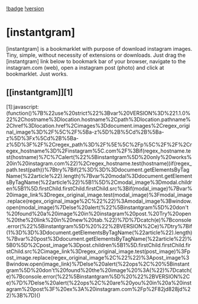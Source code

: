 [!badge](https://img.shields.io/badge/for-instagram-yellow.svg?style=flat-square)
[!version](https://img.shields.io/badge/version-1.1.0-green.svg?style=flat-square)

# [instantgram]

[instantgram] is a bookmarklet with purpose of download instagram images. Tiny, simple, without necessity of extensions or downloads. Just drag the [instantgram] link below to bookmark bar of your browser, navigate to the instagram.com (web), open a instagram post (photo) and click at bookmarklet. Just works.

## [[instantgram]][1]

[1]:javascript:(function()%7B%22use%20strict%22%3Bvar%20VERSION%3D%221.1.0%22%2Chostname%3Dlocation.hostname%2Cpath%3Dlocation.pathname%2Chref%3Dlocation.href%2Cimages%3Ddocument.images%2Cregex_original_image%3D%2F%5C%2F%5Ba-z%5D%2B%5Cd%2B%5Ba-z%5D%3Fx%5Cd%2B%5Ba-z%5D%3F%2F%2Cregex_path%3D%2F%5E%5C%2Fp%5C%2F%2F%2Cregex_hostname%3D%2Finstagram%5C.com%2F%3Bif(regex_hostname.test(hostname)%7C%7Calert(%22%5Binstantgram%5D%20only%20works%20in%20instagram.com%22)%2Cregex_hostname.test(hostname))if(regex_path.test(path))%7Btry%7Bif(2%3D%3D%3Ddocument.getElementsByTagName(%22article%22).length)%7Bvar%20modal%3Ddocument.getElementsByTagName(%22article%22)%5B1%5D%2Cmodal_image%3Dmodal.children%5B1%5D.firstChild.firstChild.firstChild.src%3Bif(modal_image)%7Bvar%20image_link%3Dregex_original_image.test(modal_image)%3Fmodal_image.replace(regex_original_image%2C%22%22)%3Amodal_image%3Bwindow.open(modal_image)%7Delse%20alert(%22%5Binstantgram%5D%20don't%20found%20a%20image%20in%20instagram%20post.%20Try%20open%20the%20link%20in%20new%20tab.%22)%7D%7Dcatch(e)%7Bconsole.error(%22%5Binstantgram%5D%20%22%2BVERSION%2Ce)%7Dtry%7Bif(1%3D%3D%3Ddocument.getElementsByTagName(%22article%22).length)%7Bvar%20post%3Ddocument.getElementsByTagName(%22article%22)%5B0%5D%2Cpost_image%3Dpost.children%5B1%5D.firstChild.firstChild.firstChild.src%2Cimage_link%3Dregex_original_image.test(post_image)%3Fpost_image.replace(regex_original_image%2C%22%22)%3Apost_image%3Bwindow.open(image_link)%7Delse%20alert(%22ops%2C%20%5Binstantgram%5D%20don't%20found%20the%20image%20%3A(%22)%7Dcatch(e)%7Bconsole.error(%22%5Binstantgram%5D%20%22%2BVERSION%2Ce)%7D%7Delse%20alert(%22ops%2C%20are%20you%20in%20a%20instagram%20post%3F%20ex%3A%20instagram.com%2Fp%2F82jd828jd%22)%3B%7D)()
